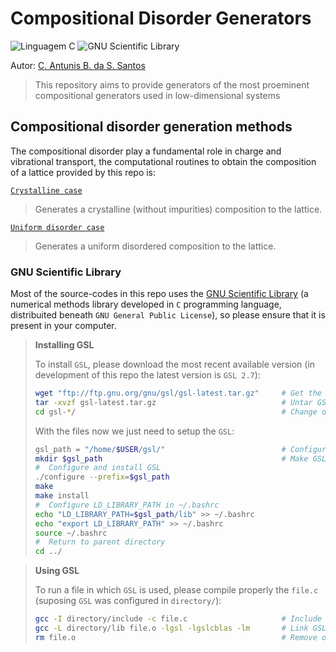 # Compositional Disorder Generators

![Linguagem C](https://img.shields.io/badge/Linguagem%20C-555555?style=plastic)
![GNU Scientific Library](https://img.shields.io/badge/GNU%20Scientific%20Library-800000?style=plastic)

Autor: [C. Antunis B. da S. Santos](https://github.com/carlos-antunis-physics/)

> This repository aims to provide generators of the most proeminent compositional generators used in low-dimensional systems

## Compositional disorder generation methods

The compositional disorder play a fundamental role in charge and vibrational transport, the computational routines to obtain the composition of a lattice provided by this repo is:

[`Crystalline case`](./generators/crystalline.c)
> Generates a crystalline (without impurities) composition to the lattice.

[`Uniform disorder case`](./generators/uniform-disorder.c)
> Generates a uniform disordered composition to the lattice.

### GNU Scientific Library

Most of the source-codes in this repo uses the [GNU Scientific Library](https://www.gnu.org/software/gsl/) (a numerical methods library developed in `C` programming language, distribuited beneath `GNU General Public License`), so please ensure that it is present in your computer.

> **Installing GSL**
> 
>  To install `GSL`, please download the most recent available version (in development of this repo the latest version is `GSL 2.7`):
> ```bash
> wget "ftp://ftp.gnu.org/gnu/gsl/gsl-latest.tar.gz"     # Get the GSL tar file from server
> tar -xvzf gsl-latest.tar.gz                            # Untar GSL files
> cd gsl-*/                                              # Change directory to gsl-"latest"/
> ```
> With the files now we just need to setup the `GSL`:
> ```bash
> gsl_path = "/home/$USER/gsl/"                          # Configure GSL directory
> mkdir $gsl_path                                        # Make GSL directory
> #  Configure and install GSL
> ./configure --prefix=$gsl_path
> make
> make install
> #  Configure LD_LIBRARY_PATH in ~/.bashrc
> echo "LD_LIBRARY_PATH=$gsl_path/lib" >> ~/.bashrc
> echo "export LD_LIBRARY_PATH" >> ~/.bashrc
> source ~/.bashrc
> #  Return to parent directory
> cd ../
> ```

> **Using GSL**
>
> To run a file in which `GSL` is used, please compile properly the `file.c` (suposing `GSL` was configured in `directory/`):
> ```bash
> gcc -I directory/include -c file.c                     # Include GSL files
> gcc -L directory/lib file.o -lgsl -lgslcblas -lm       # Link GSL libraries
> rm file.o                                              # Remove object file
> ```


